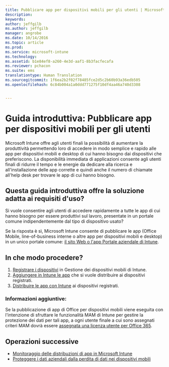 ```yaml
---
title: Pubblicare app per dispositivi mobili per gli utenti | Microsoft Intune
description: 
keywords: 
author: jeffgilb
ms.author: jeffgilb
manager: angrobe
ms.date: 10/14/2016
ms.topic: article
ms.prod: 
ms.service: microsoft-intune
ms.technology: 
ms.assetid: b1e84ef8-a260-4e3d-aaf1-8b3facfecafa
ms.reviewer: pchacon
ms.suite: ems
translationtype: Human Translation
ms.sourcegitcommit: 1f6ea2b2f02f78485fce2d5c2b60b93a36edb505
ms.openlocfilehash: 6c84b004a1a0ddd771275f10df4aa46a740d3308


---
```


# Guida introduttiva: Pubblicare app per dispositivi mobili per gli utenti
Microsoft Intune offre agli utenti finali la possibilità di aumentare la produttività permettendo loro di accedere in modo semplice e rapido alle app per dispositivi mobili e desktop di cui hanno bisogno dai dispositivi che preferiscono. La disponibilità immediata di applicazioni consente agli utenti finali di ridurre il tempo e le energie da dedicare alla ricerca e all'installazione delle app corrette e quindi anche il numero di chiamate all'help desk per trovare le app di cui hanno bisogno.   

## Questa guida introduttiva offre la soluzione adatta ai requisiti d'uso?
Si vuole consentire agli utenti di accedere rapidamente a tutte le app di cui hanno bisogno per essere produttivi sul lavoro, presentate in un portale comune indipendentemente dal tipo di dispositivo usato?

Se la risposta è sì, Microsoft Intune consente di pubblicare le app (Office Mobile, line-of-business interne o altre app per dispositivi mobili e desktop) in un unico portale comune: [il sito Web o l'app Portale aziendale di Intune](/intune/enduser/company-portal-frequently-asked-questions).

## In che modo procedere?
1.  [Registrare i dispositivi](/intune/deploy-use/enroll-devices-in-microsoft-intune) in Gestione dei dispositivi mobili di Intune.
2.  [Aggiungere in Intune le app](/intune/deploy-use/add-apps-for-mobile-devices-in-microsoft-intune) che si vuole distribuire ai dispositivi registrati.
3.  [Distribuire le app con Intune](/intune/deploy-use/deploy-apps) ai dispositivi registrati.

### Informazioni aggiuntive:
Se la pubblicazione di app di Office per dispositivi mobili viene eseguita con l'intenzione di sfruttare le funzionalità MAM di Intune per gestire la protezione dei dati per tali app, a ogni utente finale a cui sono assegnati criteri MAM dovrà essere [assegnata una licenza utente per Office 365](https://support.office.com/article/Assign-or-remove-licenses-for-Office-365-for-business-997596b5-4173-4627-b915-36abac6786dc).

## Operazioni successive
- [Monitoraggio delle distribuzioni di app in Microsoft Intune](/intune/deploy-use/monitor-apps-in-microsoft-intune)
- [Proteggere i dati aziendali dalla perdita di dati nei dispositivi mobili](/intune/deploy-use/protect-app-data-using-mobile-app-management-policies-with-microsoft-intune)



<!--HONumber=Oct16_HO3-->


